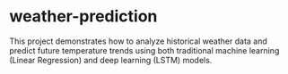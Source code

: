 # weather-prediction
This project demonstrates how to analyze historical weather data and predict future temperature trends using both traditional machine learning (Linear Regression) and deep learning (LSTM) models.
